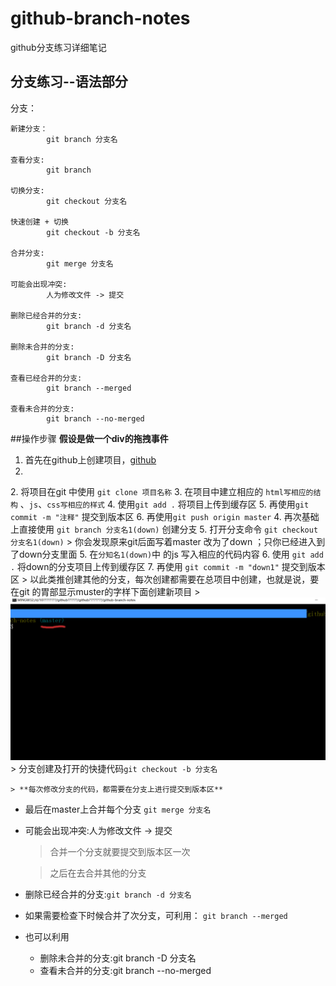 # github-branch-notes
github分支练习详细笔记

## 分支练习--语法部分
分支：
       	
	新建分支：
       		git branch 分支名
       	
    查看分支:
       		git branch
       		
    切换分支:
       		git checkout 分支名
       	
    快速创建 + 切换
       		git checkout -b 分支名
       		
    合并分支:
       		git merge 分支名
       		
    可能会出现冲突:
       		人为修改文件 -> 提交
       		
   	删除已经合并的分支:
   			git branch -d 分支名
   	
   	删除未合并的分支:
   			git branch -D 分支名
   		
   	查看已经合并的分支:
   			git branch --merged
   		
   	查看未合并的分支:
   			git branch --no-merged

##操作步骤
**假设是做一个div的拖拽事件**

1.   首先在github上创建项目，[github][]
2.   
[github]:https://github.com/
2.   将项目在git 中使用 `git clone 项目名称`
3.   在项目中建立相应的 `html写相应的结构` 、`js`、`css写相应的样式`
4.   使用`git add .` 将项目上传到缓存区
5.   再使用`git commit -m "注释"` 提交到版本区
6.   再使用`git push origin master`
4.   再次基础上直接使用 `git branch 分支名1(down)` 创建分支
5.   打开分支命令 `git checkout 分支名1(down)`
	> 你会发现原来git后面写着master 改为了down ；只你已经进入到了down分支里面
5.   在`分知名1(down)`中 的js 写入相应的代码内容
6.   使用 `git add .` 将down的分支项目上传到缓存区
7.   再使用 `git commit -m "down1"` 提交到版本区
	> 以此类推创建其他的分支，每次创建都需要在总项目中创建，也就是说，要在git 的胃部显示muster的字样下面创建新项目 
	> ![如图](master.png)
	> 分支创建及打开的快捷代码`git checkout -b 分支名`

	> **每次修改分支的代码，都需要在分支上进行提交到版本区**

*  最后在master上合并每个分支 `git merge 分支名`
*  可能会出现冲突:人为修改文件 -> 提交
	> 合并一个分支就要提交到版本区一次
	
	> 之后在去合并其他的分支
*  删除已经合并的分支:`git branch -d 分支名`
*  如果需要检查下时候合并了次分支，可利用： `git branch --merged`
*  也可以利用   	
	*  删除未合并的分支:git branch -D 分支名
	*  查看未合并的分支:git branch --no-merged
